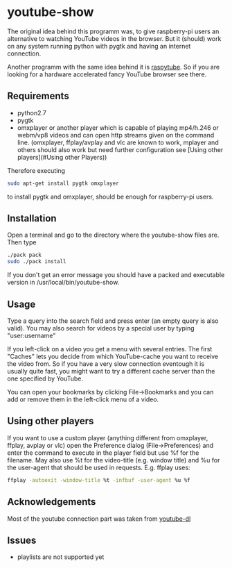 # youtube-show

The original idea behind this programm was, to give raspberry-pi users
an alternative to watching YouTube videos in the browser. But it (should) work on any system running python with pygtk and having an
internet connection.

Another programm with the same idea behind it is [raspytube](https://github.com/bbond007/raspytube). So if you are looking for a hardware
accelerated fancy YouTube browser see there.

## Requirements 
 * python2.7
 * pygtk
 * omxplayer or another player which is capable of playing mp4/h.246 or webm/vp8
videos and can open http streams given on the command line. (omxplayer, ffplay/avplay and
vlc are known to work, mplayer and others should also work but need further configuration see [Using other players](#Using other Players))

Therefore executing
```sh
sudo apt-get install pygtk omxplayer
```
to install pygtk and omxplayer, should be enough for raspberry-pi users.

## Installation
Open a terminal and go to the directory where the youtube-show files are. Then type
```sh
./pack pack
sudo ./pack install
```
If you don't get an error message you should have a packed and executable version in
/usr/local/bin/youtube-show.

## Usage
Type a query into the search field and press enter (an empty query is also valid). You may
also search for videos by a special user by typing
"user:username"

If you left-click on a video you get a menu with several entries. The first "Caches" lets you decide from which YouTube-cache you want to receive the video from.
So if you have a very slow connection eventough it is usually quite fast, you might want to try a different cache server than the one specified by YouTube.

You can open your bookmarks by clicking File->Bookmarks and you can add or remove them in
the left-click menu of a video.

## Using other players
If you want to use a custom player (anything different from omxplayer, ffplay, avplay or vlc)
open the Preference dialog (File->Preferences) and enter the command to execute in the player
field but use %f for the filename. May also use %t for the video-title (e.g. window title) and %u for the user-agent that should be used in requests.
E.g. ffplay uses:
```sh
ffplay -autoexit -window-title %t -infbuf -user-agent %u %f
```

## Acknowledgements
Most of the youtube connection part was taken from [youtube-dl](https://github.com/rg3/youtube-dl)

## Issues
 * playlists are not supported yet
